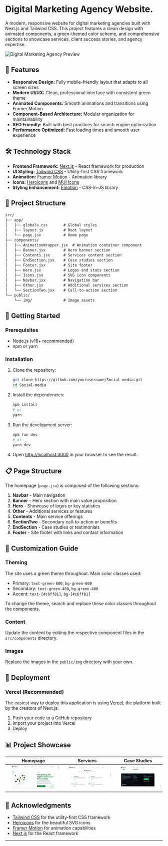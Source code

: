 # Digital Marketing Agency Website.

A modern, responsive website for digital marketing agencies built with Next.js and Tailwind CSS. This project features a clean design with animated components, a green-themed color scheme, and comprehensive sections to showcase services, client success stories, and agency expertise.

![Digital Marketing Agency Preview](public/img/preview.png)

## 🚀 Features

- **Responsive Design:** Fully mobile-friendly layout that adapts to all screen sizes
- **Modern UI/UX:** Clean, professional interface with consistent green theme
- **Animated Components:** Smooth animations and transitions using Framer Motion
- **Component-Based Architecture:** Modular organization for maintainability
- **SEO Friendly:** Built with best practices for search engine optimization
- **Performance Optimized:** Fast loading times and smooth user experience

## 🛠️ Technology Stack

- **Frontend Framework:** [Next.js](https://nextjs.org/) - React framework for production
- **UI Styling:** [Tailwind CSS](https://tailwindcss.com/) - Utility-first CSS framework
- **Animation:** [Framer Motion](https://www.framer.com/motion/) - Animation library
- **Icons:** [Heroicons](https://heroicons.com/) and [MUI Icons](https://mui.com/material-ui/material-icons/)
- **Styling Enhancement:** [Emotion](https://emotion.sh/) - CSS-in-JS library

## 📂 Project Structure

```
src/
├── app/
│   ├── globals.css       # Global styles
│   ├── layout.js         # Root layout
│   └── page.jsx          # Home page
├── components/
│   ├── AnimationWrapper.jsx  # Animation container component
│   ├── Banner.jsx        # Hero banner section
│   ├── Contents.jsx      # Services content section
│   ├── EndSection.jsx    # Case studies section
│   ├── Footer.jsx        # Site footer
│   ├── Hero.jsx          # Logos and stats section
│   ├── Icons.jsx         # SVG icon components
│   ├── Navbar.jsx        # Navigation bar
│   ├── Other.jsx         # Additional services section
│   └── SectionTwo.jsx    # Call-to-action section
└── public/
    └── img/              # Image assets
```

## 🔧 Getting Started

### Prerequisites

- Node.js (v16+ recommended)
- npm or yarn

### Installation

1. Clone the repository:
   ```bash
   git clone https://github.com/yourusername/Social-media.git
   cd Social-media
   ```

2. Install the dependencies:
   ```bash
   npm install
   # or
   yarn
   ```

3. Run the development server:
   ```bash
   npm run dev
   # or
   yarn dev
   ```

4. Open [http://localhost:3000](http://localhost:3000) in your browser to see the result.

## 📋 Page Structure

The homepage (`page.jsx`) is composed of the following sections:

1. **Navbar** - Main navigation
2. **Banner** - Hero section with main value proposition
3. **Hero** - Showcase of logos or key statistics
4. **Other** - Additional services or features
5. **Contents** - Main service offerings
6. **SectionTwo** - Secondary call-to-action or benefits
7. **EndSection** - Case studies or testimonials
8. **Footer** - Site footer with links and contact information

## 🎨 Customization Guide

### Theming

The site uses a green theme throughout. Main color classes used:
- Primary: `text-green-600`, `bg-green-600`
- Secondary: `text-green-400`, `bg-green-400` 
- Accent: `text-[#c6ff81]`, `bg-[#c6ff81]`

To change the theme, search and replace these color classes throughout the components.

### Content

Update the content by editing the respective component files in the `src/components` directory.

### Images

Replace the images in the `public/img` directory with your own.

## 🚢 Deployment

### Vercel (Recommended)

The easiest way to deploy this application is using [Vercel](https://vercel.com/), the platform built by the creators of Next.js:

1. Push your code to a GitHub repository
2. Import your project into Vercel
3. Deploy

## 📊 Project Showcase

| Homepage | Services | Case Studies |
|----------|----------|-------------|
| ![Homepage](public/img/homepage.png) | ![Services](public/img/servicepage.png) | ![Footer](public/img/footerpage.png) |

## 🙏 Acknowledgments

- [Tailwind CSS](https://tailwindcss.com/) for the utility-first CSS framework
- [Heroicons](https://heroicons.com/) for the beautiful SVG icons
- [Framer Motion](https://www.framer.com/motion/) for animation capabilities
- [Next.js](https://nextjs.org/) for the React framework

---

